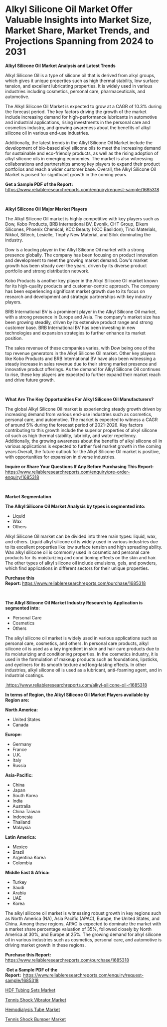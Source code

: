 <p><h1>Alkyl Silicone Oil Market Offer Valuable Insights into Market Size, Market Share, Market Trends, and Projections Spanning from 2024 to 2031</h1></p><p><strong>Alkyl Silicone Oil Market Analysis and Latest Trends</strong></p>
<p><p>Alkyl Silicone Oil is a type of silicone oil that is derived from alkyl groups, which gives it unique properties such as high thermal stability, low surface tension, and excellent lubricating properties. It is widely used in various industries including cosmetics, personal care, pharmaceuticals, and automotive.</p><p>The Alkyl Silicone Oil Market is expected to grow at a CAGR of 10.3% during the forecast period. The key factors driving the growth of the market include increasing demand for high-performance lubricants in automotive and industrial applications, rising investments in the personal care and cosmetics industry, and growing awareness about the benefits of alkyl silicone oil in various end-use industries.</p><p>Additionally, the latest trends in the Alkyl Silicone Oil Market include the development of bio-based alkyl silicone oils to meet the increasing demand for sustainable and eco-friendly products, as well as the rising adoption of alkyl silicone oils in emerging economies. The market is also witnessing collaborations and partnerships among key players to expand their product portfolios and reach a wider customer base. Overall, the Alkyl Silicone Oil Market is poised for significant growth in the coming years.</p></p>
<p><strong>Get a Sample PDF of the Report:&nbsp;</strong> <a href="https://www.reliableresearchreports.com/enquiry/request-sample/1685318">https://www.reliableresearchreports.com/enquiry/request-sample/1685318</a></p>
<p>&nbsp;</p>
<p><strong>Alkyl Silicone Oil Major Market Players</strong></p>
<p><p>The Alkyl Silicone Oil market is highly competitive with key players such as Dow, Kobo Products, BRB International BV, Evonik, CHT Group, Elkem Silicones, Phoenix Chemical, KCC Beauty (KCC Basildon), Tinci Materials, Nikkol, Siltech, Lesielle, Tinphy New Material, and Silok dominating the industry.</p><p>Dow is a leading player in the Alkyl Silicone Oil market with a strong presence globally. The company has been focusing on product innovation and development to meet the growing market demand. Dow's market growth has been steady over the years, driven by its diverse product portfolio and strong distribution network.</p><p>Kobo Products is another key player in the Alkyl Silicone Oil market known for its high-quality products and customer-centric approach. The company has been experiencing significant market growth due to its focus on research and development and strategic partnerships with key industry players.</p><p>BRB International BV is a prominent player in the Alkyl Silicone Oil market, with a strong presence in Europe and Asia. The company's market size has been growing steadily, driven by its extensive product range and strong customer base. BRB International BV has been investing in new technologies and expansion strategies to further enhance its market position.</p><p>The sales revenue of these companies varies, with Dow being one of the top revenue generators in the Alkyl Silicone Oil market. Other key players like Kobo Products and BRB International BV have also been witnessing a steady increase in sales revenue due to their strong market presence and innovative product offerings. As the demand for Alkyl Silicone Oil continues to rise, these key players are expected to further expand their market reach and drive future growth.</p></p>
<p>&nbsp;</p>
<p><strong>What Are The Key Opportunities For Alkyl Silicone Oil Manufacturers?</strong></p>
<p><p>The global Alkyl Silicone Oil market is experiencing steady growth driven by increasing demand from various end-use industries such as cosmetics, personal care, and automotive. The market is expected to witness a CAGR of around 5% during the forecast period of 2021-2026. Key factors contributing to this growth include the superior properties of alkyl silicone oil such as high thermal stability, lubricity, and water repellency. Additionally, the growing awareness about the benefits of alkyl silicone oil in various applications is expected to further fuel market growth in the coming years.Overall, the future outlook for the Alkyl Silicone Oil market is positive, with opportunities for expansion in diverse industries.</p></p>
<p><strong>Inquire or Share Your Questions If Any Before Purchasing This Report:</strong> <a href="https://www.reliableresearchreports.com/enquiry/pre-order-enquiry/1685318">https://www.reliableresearchreports.com/enquiry/pre-order-enquiry/1685318</a></p>
<p>&nbsp;</p>
<p><strong>Market Segmentation</strong></p>
<p><strong>The Alkyl Silicone Oil Market Analysis by types is segmented into:</strong></p>
<p><ul><li>Liquid</li><li>Wax</li><li>Others</li></ul></p>
<p><p>Alkyl Silicone Oil market can be divided into three main types: liquid, wax, and others. Liquid alkyl silicone oil is widely used in various industries due to its excellent properties like low surface tension and high spreading ability. Wax alkyl silicone oil is commonly used in cosmetic and personal care products for its moisturizing and conditioning effects on the skin and hair. The other types of alkyl silicone oil include emulsions, gels, and powders, which find applications in different sectors for their unique properties.</p></p>
<p><strong>Purchase this Report:&nbsp;</strong><a href="https://www.reliableresearchreports.com/purchase/1685318">https://www.reliableresearchreports.com/purchase/1685318</a></p>
<p>&nbsp;</p>
<p><strong>The Alkyl Silicone Oil Market Industry Research by Application is segmented into:</strong></p>
<p><ul><li>Personal Care</li><li>Cosmetics</li><li>Others</li></ul></p>
<p><p>The alkyl silicone oil market is widely used in various applications such as personal care, cosmetics, and others. In personal care products, alkyl silicone oil is used as a key ingredient in skin and hair care products due to its moisturizing and conditioning properties. In the cosmetics industry, it is used in the formulation of makeup products such as foundations, lipsticks, and eyeliners for its smooth texture and long-lasting effects. In other industries, alkyl silicone oil is used as a lubricant, anti-foaming agent, and in industrial coatings.</p></p>
<p><a href="https://www.reliableresearchreports.com/alkyl-silicone-oil-r1685318">&nbsp;https://www.reliableresearchreports.com/alkyl-silicone-oil-r1685318</a></p>
<p><strong>In terms of Region, the Alkyl Silicone Oil Market Players available by Region are:</strong></p>
<p>
    <p> <strong> North America: </strong>
        <ul>
            <li>United States</li>
            <li>Canada</li>
        </ul>
        </p> 
    <p> <strong> Europe: </strong>
        <ul>
            <li>Germany</li>
            <li>France</li>
            <li>U.K.</li>
            <li>Italy</li>
            <li>Russia</li>
        </ul>
        </p> 
    <p> <strong> Asia-Pacific: </strong>
        <ul>
            <li>China</li>
            <li>Japan</li>
            <li>South Korea</li>
            <li>India</li>
            <li>Australia</li>
            <li>China Taiwan</li>
            <li>Indonesia</li>
            <li>Thailand</li>
            <li>Malaysia</li>
        </ul>
        </p> 
    <p> <strong> Latin America: </strong>
        <ul>
            <li>Mexico</li>
            <li>Brazil</li>
            <li>Argentina Korea</li>
            <li>Colombia</li>
        </ul>
        </p> 
    <p> <strong> Middle East & Africa: </strong>
        <ul>
            <li>Turkey</li>
            <li>Saudi</li>
            <li>Arabia</li>
            <li>UAE</li>
            <li>Korea</li>
        </ul>
    </p>
    </p>
<p><p>The alkyl silicone oil market is witnessing robust growth in key regions such as North America (NA), Asia Pacific (APAC), Europe, the United States, and China. Among these regions, APAC is expected to dominate the market with a market share percentage valuation of 35%, followed closely by North America at 30%, and Europe at 25%. The growing demand for alkyl silicone oil in various industries such as cosmetics, personal care, and automotive is driving market growth in these regions.</p></p>
<p><strong>Purchase this Report: </strong><a href="https://www.reliableresearchreports.com/purchase/1685318">https://www.reliableresearchreports.com/purchase/1685318</a></p>
<p>&nbsp;<strong>Get a Sample PDF of the Report:&nbsp;&nbsp;</strong><a href="https://www.reliableresearchreports.com/enquiry/request-sample/1685318">https://www.reliableresearchreports.com/enquiry/request-sample/1685318</a></p>
<p><strong></strong></p>
<p><p><a href="https://medium.com/@bernadette.hunter4468/hdf-tubing-sets-market-emerging-trends-and-future-prospects-for-period-from-2024-to-2031-5a6bc0e19b38">HDF Tubing Sets Market</a></p><p><a href="https://github.com/SheilaBruen2023/Market-Research-Report-List-2/blob/main/tennis-shock-vibrator-market.md">Tennis Shock Vibrator Market</a></p><p><a href="https://medium.com/@emma.white454357/hemodialysis-tube-market-research-report-includes-analysis-on-market-size-share-and-growth-rate-at-522824b10de2">Hemodialysis Tube Market</a></p><p><a href="https://github.com/arionmp/Market-Research-Report-List-4/blob/main/tennis-shock-bumper-market.md">Tennis Shock Bumper Market</a></p></p>